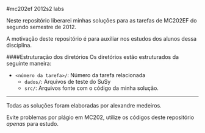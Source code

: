 #mc202ef 2012s2 labs

Neste repositório liberarei minhas soluções para as tarefas de MC202EF do
segundo semestre de 2012.

A motivação deste repositório é para auxiliar nos estudos dos alunos dessa
disciplina.

####Estruturação dos diretórios
Os diretórios estão estruturados da seguinte maneira:
* `<número da tarefa>/`: Número da tarefa relacionada
  * `dados/`: Arquivos de teste do SuSy
  * `src/`: Arquivos fonte com o código da minha solução.



* * *
Todas as soluções foram elaboradas por alexandre medeiros.

Evite problemas por plágio em MC202, utilize os códigos deste repositório
*apenas* para estudo.

